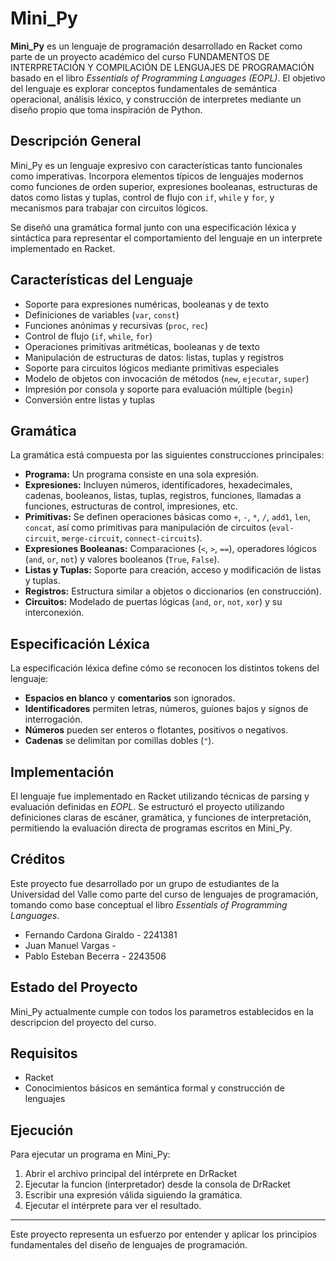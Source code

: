 # Mini_Py

**Mini_Py** es un lenguaje de programación desarrollado en Racket como parte de un proyecto académico del curso FUNDAMENTOS DE INTERPRETACIÓN Y COMPILACIÓN DE LENGUAJES DE PROGRAMACIÓN basado en el libro *Essentials of Programming Languages (EOPL)*. El objetivo del lenguaje es explorar conceptos fundamentales de semántica operacional, análisis léxico, y construcción de interpretes mediante un diseño propio que toma inspiración de Python.

## Descripción General

Mini_Py es un lenguaje expresivo con características tanto funcionales como imperativas. Incorpora elementos típicos de lenguajes modernos como funciones de orden superior, expresiones booleanas, estructuras de datos como listas y tuplas, control de flujo con `if`, `while` y `for`, y mecanismos para trabajar con circuitos lógicos.

Se diseñó una gramática formal junto con una especificación léxica y sintáctica para representar el comportamiento del lenguaje en un interprete implementado en Racket.

## Características del Lenguaje

- Soporte para expresiones numéricas, booleanas y de texto
- Definiciones de variables (`var`, `const`)
- Funciones anónimas y recursivas (`proc`, `rec`)
- Control de flujo (`if`, `while`, `for`)
- Operaciones primitivas aritméticas, booleanas y de texto
- Manipulación de estructuras de datos: listas, tuplas y registros
- Soporte para circuitos lógicos mediante primitivas especiales
- Modelo de objetos con invocación de métodos (`new`, `ejecutar`, `super`)
- Impresión por consola y soporte para evaluación múltiple (`begin`)
- Conversión entre listas y tuplas

## Gramática

La gramática está compuesta por las siguientes construcciones principales:

- **Programa:** Un programa consiste en una sola expresión.
- **Expresiones:** Incluyen números, identificadores, hexadecimales, cadenas, booleanos, listas, tuplas, registros, funciones, llamadas a funciones, estructuras de control, impresiones, etc.
- **Primitivas:** Se definen operaciones básicas como `+`, `-`, `*`, `/`, `add1`, `len`, `concat`, así como primitivas para manipulación de circuitos (`eval-circuit`, `merge-circuit`, `connect-circuits`).
- **Expresiones Booleanas:** Comparaciones (`<`, `>`, `==`), operadores lógicos (`and`, `or`, `not`) y valores booleanos (`True`, `False`).
- **Listas y Tuplas:** Soporte para creación, acceso y modificación de listas y tuplas.
- **Registros:** Estructura similar a objetos o diccionarios (en construcción).
- **Circuitos:** Modelado de puertas lógicas (`and`, `or`, `not`, `xor`) y su interconexión.

## Especificación Léxica

La especificación léxica define cómo se reconocen los distintos tokens del lenguaje:

- **Espacios en blanco** y **comentarios** son ignorados.
- **Identificadores** permiten letras, números, guiones bajos y signos de interrogación.
- **Números** pueden ser enteros o flotantes, positivos o negativos.
- **Cadenas** se delimitan por comillas dobles (`"`).

## Implementación

El lenguaje fue implementado en Racket utilizando técnicas de parsing y evaluación definidas en *EOPL*. Se estructuró el proyecto utilizando definiciones claras de escáner, gramática, y funciones de interpretación, permitiendo la evaluación directa de programas escritos en Mini_Py.

## Créditos

Este proyecto fue desarrollado por un grupo de estudiantes de la Universidad del Valle como parte del curso de lenguajes de programación, tomando como base conceptual el libro *Essentials of Programming Languages*.

- Fernando Cardona Giraldo - 2241381
- Juan Manuel Vargas - 
- Pablo Esteban Becerra - 2243506

## Estado del Proyecto

Mini_Py actualmente cumple con todos los parametros establecidos en la descripcion del proyecto del curso.

## Requisitos

- Racket
- Conocimientos básicos en semántica formal y construcción de lenguajes

## Ejecución

Para ejecutar un programa en Mini_Py:

1. Abrir el archivo principal del intérprete en DrRacket
2. Ejecutar la funcion (interpretador) desde la consola de DrRacket
3. Escribir una expresión válida siguiendo la gramática.
4. Ejecutar el intérprete para ver el resultado.

---

Este proyecto representa un esfuerzo por entender y aplicar los principios fundamentales del diseño de lenguajes de programación.
